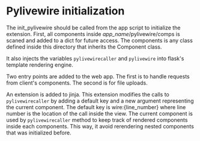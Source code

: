 # Pylivewire initialization

The init_pylivewire should be called from the app script to initialize the extension. First, all components inside _app\_name_/pylivewire/comps is scaned and added to a dict for future access. The components is any class defined inside this directory that inherits the Component class.

It also injects the variables `pylivewirecaller` and `pylivewire` into flask's template rendering engine.

Two entry points are added to the web app. The first is to handle requests from client's components. The second is for file uploads.

An extension is added to jinja. This extension modifies the calls to `pylivewirecaller` by adding a default key and a new argument representing the current component. The default key is wire:{line_number} where line number is the location of the call inside the view. The current component is used by `pylivewirecaller` method to keep track of rendered components inside each components. This way, it avoid rerendering nested components that was initialized before.